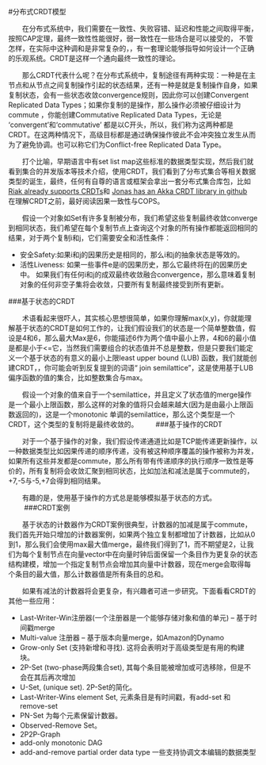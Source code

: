 #分布式CRDT模型

　　在分布式系统中，我们需要在一致性、失败容错、延迟和性能之间取得平衡，按照CAP定理，最终一致性性能很好，弱一致性在一些场合是可以接受的， 不管怎样，在实际中这种调和是非常复杂的，，有一套理论能够指导如何设计一个正确的乐观系统。CRDT是这样一个通向最终一致性的理论。

　　那么CRDT代表什么呢？在分布式系统中，复制途径有两种实现：一种是在主节点和从节点之间复制操作引起的状态结果，还有一种是就是复制操作自身，如果复制状态，会有一些状态收敛convergence规则，因此你可以创建Convergent Replicated Data Types；如果你复制的是操作，那么操作必须被仔细设计为commute ，你能创建Commutative Replicated Data Types，无论是 ‘convergent’和‘commutative’ 都是以C开头，所以，我们称为这两种都是CRDT。在这两种情况下，高级目标都是通过确保操作彼此不会冲突独立发生从而为了避免协调。也可以称它们为Conflict-free Replicated Data Type。

　　打个比喻，早期语言中有set list map这些标准的数据类型实现，然后我们就看到集合的并发版本等技术介绍，使用CRDT，我们看到了分布式集合等相关数据类型的诞生，最终，任何有自尊的语言或框架会拿出一套分布式集合库包，比如[Riak already supports CRDTs](http://docs.basho.com/riak/latest/theory/concepts/crdts/)和 [Jonas has an Akka CRDT library in github](https://github.com/jboner/akka-crdt)
　　
　　在理解CRDT之前，最好阅读因果一致性与COPS。

　　假设一个对象如Set有许多复制被分布，我们希望这些复制最终收敛converge到相同状态，我们希望在每个复制节点上查询这个对象的所有操作都能返回相同的结果，对于两个复制i和j，它们需要安全和活性条件：

- 安全Safety:如果i和j的因果历史是相同的，那么i和j的抽象状态是等效的。
- 活性Liveness: 如果一些事件e是i的因果历史，那么它最终将在j的因果历史中。
如果我们有任何i和j的成双最终收敛融合convergence，那么意味着复制对象的任何非空子集将会收敛，只要所有复制最终接受到所有更新。

###基于状态的CRDT

　　术语看起来很吓人，其实核心思想很简单，如果你理解max(x,y)，你就能理解基于状态的CRDT是如何工作的，让我们假设我们的状态是一个简单整数值，假设是4和6，那么最大Max是6，你能描述6作为两个值中最小上界，4和6的最小值是都是小于<=它，当然我们需要组合的状态值并不总是整数，但是只要我们能定义一个基于状态的有意义的最小上限least upper bound (LUB) 函数，我们就能创建CRDT，，你可能会听到反复提到的词语“ join semilattice”，这是使用基于LUB偏序函数的值的集合，比如整数集合与max。

　　假设一个对象的值来自于一个semilattice，并且定义了状态值的merge操作是一个最小上限函数，那么这样的对象的值将只会越来越大(因为是由最小上限函数返回的)，这是一个monotonic 单调的semilattice，那么这个类型是一个CRDT，这个类型的复制将是最终收敛的。
　　
###基于操作的CRDT

　　对于一个基于操作的对象，我们假设传递通道比如是TCP能传递更新操作，以一种数据类型比如因果传递的顺序传递，没有被这种顺序覆盖的操作被称为并发，如果所有这些并发都是commute，那么所有带有传递顺序的执行顺序一致性是等价的，所有复制将会收敛汇聚到相同状态，比如加法和减法是属于commute的，+7,-5与-5,+7会得到相同结果。

　　有趣的是，使用基于操作的方式总是能够模拟基于状态的方式。
　　
###CRDT案例

　　基于状态的计数器作为CRDT案例很典型，计数器的加减是属于commute，我们首先开始只增加的计数器案例，如果两个独立复制都增加了计数器，比如从0到1，那么我们会使用max最大值merge，最终我们得到了1，而不期望是2，让我们为每个复制节点在向量vector中在向量时钟后面保留一个条目作为更复杂的状态结构建模，增加一个指定复制节点会增加其向量中计数器，现在merge会取得每个条目的最大值，那么计数器值是所有条目的总和。

　　如果有减法的计数器将会更复杂，有兴趣者可进一步研究。下面看看CRDT的其他一些应用：

- Last-Writer-Win注册器(一个注册器是一个能够存储对象和值的单元) – 基于时间戳merge
- Multi-value 注册器 – 基于版本向量merge，如Amazon的Dynamo 
- Grow-only Set (支持新增和寻找). 这将会表明对于高级类型是有用的构建块。
- 2P-Set (two-phase两段集合set), 其每个条目能被增加或可选移除，但是不会在其后再次增加
- U-Set, (unique set). 2P-Set的简化。
- Last-Writer-Wins element Set, 元素条目是有时间戳，有add-set 和 remove-set
- PN-Set 为每个元素保留计数器。
- Observed-Remove Set。
- 2P2P-Graph
- add-only monotonic DAG
- add-and-remove partial order data type
一些支持协调文本编辑的数据类型



